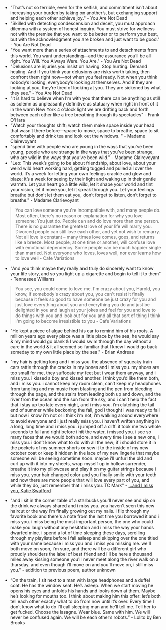 * "That’s not so terrible, even for the selfish, and commitment isn’t about increasing your burden by taking on another’s, but exchanging support and helping each other achieve joy." - You Are Not Dead
* "Skilled with detecting condescension and deceit, you must approach dilemma with a system of honest inquiry. You must strive for wellness not with the premise that you want to be better or to perform your best, but with the acknowledgment you are broken and just want to be good." - You Are Not Dead
* "You want more than a series of attachments to and detachments from this world. You want understanding—and the assurance you’ll be all right. You Will. You Always Were. You Are." - You Are Not Dead
* "Delusions are injuries you insist on having. Stop hurting. Demand healing. And if you think your delusions are risks worth taking, then confront them right now—not when you feel ready. Not when you think nobody’s looking, everybody’s looking at themselves. And if they are looking at you, they’re tired of looking at you. They are sickened by what they see." - You Are Not Dead
* "it is hard to believe when I’m with you that there can be anything as still as solemn as unpleasantly definitive as statuary when right in front of it in the warm New York 4 o’clock light we are drifting back and forth between each other like a tree breathing through its spectacles" - Frank O'Hara
* "Watch your thoughts shift; watch them make space inside your head that wasn’t there before—space to move, space to breathe, space to sit comfortably and drink tea and look out the windows. " - Madame Clairevoyant
* "spend time with people who are young in the ways that you’ve been young, people who are strange in the ways that you’ve been strange, who are wild in the ways that you’ve been wild." - Madame Clairevoyant
* "Leo: This week’s going to be about friendship, about love, about your weird wild heart working hard, getting tugged and pulled all over the world. It’s a week for letting your own feelings crackle and glow and blaze; it’s a week for seeing by their light and waking up in their gentle warmth. Let your heart go a little wild, let it shape your world and tint your vision, let it move you, let it speak through you. Let your feelings breathe but don’t let them eat you, don’t forget to listen, don’t forget to breathe." - Madame Clarievoyant

> You can love someone you're incompatible with, 
and many people do.
Most often, 
there's no reason or explanation for why you love someone: 
You just do.
People can and do love more than one person.
There is no guarantee the greatest love of your life will marry you.
Divorced people can still love each other, and yet not wish to remarry.
Not all love is constant –
many times love comes, goes, and returns like a breeze.
Most people, at one time or another, 
will confuse love with emotional dependency.
Some people can be much happier single than married.
Not everyone who loves, loves well, nor ever learns how to love well - Cafe Variations

* "And you think maybe they really and truly do sincerely want to know your life story, and so you light up a cigarette and begin to tell it to them" - Tennessee Williams

> You see, you could come to love me.
I'm crazy about you, Harold,
you know, if somebody's crazy about you,
you can't resist it finally
because it feels so good to have someone be just crazy for you
and just love everything about you and everything you do
and just be delighted in you
and laugh at your jokes and feel for you
and love to do things with you
and look out for you
and all that sort of thing
I think I'm going to become irresistible to you - Cafe Variations

* "He kept a piece of algae behind his ear to remind him of his roots. A million years ago every place was a little place by the sea, he would say & my mind would go blank & I would swim through the day without a care in the world & it all seemed so familiar that I knew I would go back someday to my own little place by the sea." - Brian Andreas

* "my hair is getting long and i miss you. the absence of squeaky train cars rattle through the cracks in my bones and i miss you. my shoes are too small for me, they suffocate my feet but i wear them anyway, and i miss you. i kissed a boy and kissed another. i think you’d like them both, and i miss you. i cannot keep my room clean, can’t keep my headphones from tangling and my music from blasting and the pen from bleeding through the page, and the stairs from leading both up and down, and the river from the ocean and the sun from the sky, and i can’t help the fact that i stay up too late every night, and i miss you. i’m clutching the tail end of summer while beckoning the fall, god i thought i was ready to fall but now i know i’m not or i think i’m not, i’m walking around everywhere to avoid everyone and i just really miss you. i haven’t written anything in a long, long time and i miss you. i jumped off a cliff. it took me two whole seconds to fall and right before i hit the water, i missed you. i see so many faces that we would both adore, and every time i see a new one, i miss you. i don’t know what to do with all the new; if i should store it in the pockets of my summer shorts or sew it to the inside of my new october coat or keep it hidden in the lace of my new lingerie that maybe someone will be seeing sometime soon. maybe i’ll unfurl the old and curl up with it into my sheets, wrap myself up in hollow surrender,  breathe it into my pillowcase and play it on my guitar strings because i miss you. your hair changed color and you finally smile with your teeth and now there are more people that will love every part of you, and while they do, just remember that i miss you. TC Mark" - [...and I miss you, Katie Swafford][missyou]
* "and i sit in the corner table of a starbucks you'll never see and sip on the drink we always shared and i miss you. you haven't seen this new haircut or the way i'm finally growing out my nails. i flip through my favorite book and there's a note from the last time you borrowed it and i miss you. i miss being the most important person, the one who could make you laugh without any hesitation and i miss the way your hands dwarfed mine. i spend a lot of time sleeping these days, scrolling through my playlists before i fall asleep and skipping over the one titled with your name because i miss you and i miss you missing me. we'll both move on soon, i'm sure, and there will be a different girl who proudly shoulders the label of best friend and i'll be here a thousand miles away kissing someone you'll never meet along the river walk on a thursday. and even though i'll move on and you'll move on, i still miss you." - addition to previous poem, author unknown
* “On the train, I sit next to a man with large headphones and a duffel coat. He has the window seat. He’s asleep. When we start moving he opens his eyes and unfolds his hands and looks down at them. Maybe he’s looking for mouths too. I think about making him this offer: let’s both tell each other exactly what to do from now until it’s over. Every time I don’t know what to do I’ll call sleeping man and he’ll tell me. Tell her to get fucked. Choose the lasagne. Wear blue. Same with him. We will never be confused again. We will be each other’s robots.” - Lolito by Ben Brooks

[missyou]: http://thoughtcatalog.com/katie-swafford/2012/09/and-i-miss-you/
